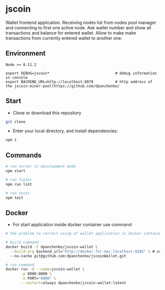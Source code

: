 # jscoin

Wallet frontend application. Receiving nodes list from nodes pool manager and connecting to first one active node. Ask wallet number and show all transactions and balance for entered wallet. Allow to make make transactions from currently entered wallet to another one.

## Environment

`Node >= 8.11.2`

```
export DEBUG=jscoin*                              # debug information in console
export BACKEND_URL=http://localhost:8070          # http address of the jscoin-miner-pool(https://github.com/dpanchenko/
```

## Start

 - Clone or download this repository
``` bash
git clone
```

 - Enter your local directory, and install dependencies:

``` bash
npm i
```

## Commands

``` bash
# run server in development mode
npm start
```

``` bash
# run linter
npm run lint
```

``` bash
# run tests
npm test
```

## Docker

 - For start application inside docker container use command
``` bash
# the problem to correct using of wallet application in docker container is the necessity to setup jscoin-miner-pool address on docker build stage. because we need to build our frontend javascript bundle and inject BAKCEND url during the building process. so, existing image (dpanchenko/jscoin-wallet:latest) use http://docker.for.mac.localhost:8285 address as address of jscoin-miner-pool service. if you'll use default docker command from README files - it will work correctly, but if you'll change port and addresses configuration it require to rebuild jscoin-wallet image with another parameters.

# build command
docker build -t dpanchenko/jscoin-wallet \
  --build-arg backend_url="http://docker.for.mac.localhost:8285" \ # use custom jscoin-miner-pool service here
  --no-cache git@github.com:dpanchenko/jscoinWallet.git

# run command
docker run -d --name=jscoin-wallet \
       -p 8080:8080 \
       -e PORT="8080" \
       --restart=always dpanchenko/jscoin-wallet:latest
```



